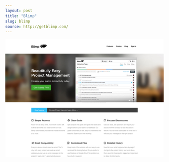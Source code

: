 ```yaml
---
layout: post
title: "Blimp"
slug: blimp
source: http://getblimp.com/
---
```


<img src="/screenshots/blimp.jpg">
